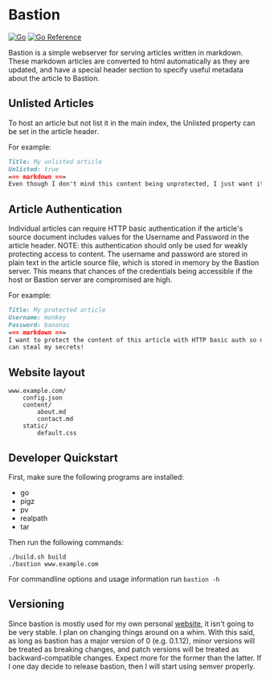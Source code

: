 # Bastion

[![Go](https://github.com/toddgaunt/bastion/actions/workflows/go.yml/badge.svg)](https://github.com/toddgaunt/bastion/actions/workflows/go.yml)
[![Go Reference](https://pkg.go.dev/badge/github.com/toddgaunt/bastion.svg)](https://pkg.go.dev/github.com/toddgaunt/bastion)

Bastion is a simple webserver for serving articles written in markdown. These markdown
articles are converted to html automatically as they are updated, and have a special
header section to specify useful metadata about the article to Bastion.

## Unlisted Articles
To host an article but not list it in the main index, the Unlisted property can be set in the article header.

For example:
```markdown
Title: My unlisted article
Unlisted: true
=== markdown ===
Even though I don't mind this content being unprotected, I just want it unlisted. It doesn't contain anything sensitive, but I just don't want it on the main index.
```

## Article Authentication
Individual articles can require HTTP basic authentication if the article's source document includes values for the Username and Password in the article header.
NOTE: this authentication should only be used for weakly protecting access to content. The username and password are stored in plain text in the article source
file, which is stored in memory by the Bastion server. This means that chances of the credentials being accessible if the host or Bastion server are
compromised are high.

For example:
```markdown
Title: My protected article
Username: monkey
Password: bananas
=== markdown ===
I want to protect the content of this article with HTTP basic auth so no one
can steal my secrets!
```

## Website layout
```
www.example.com/
    config.json
    content/
        about.md
        contact.md
    static/
        default.css
```

## Developer Quickstart
First, make sure the following programs are installed:
- go
- pigz
- pv
- realpath
- tar

Then run the following commands:
```
./build.sh build
./bastion www.example.com
```
For commandline options and usage information run `bastion -h`

## Versioning
Since bastion is mostly used for my own personal
[website](www.bastionburrow.com), it isn't going to be very stable. I plan on
changing things around on a whim. With this said, as long as bastion has a
major version of 0 (e.g. 0.1.12), minor versions will be treated as breaking
changes, and patch versions will be treated as backward-compatible changes.
Expect more for the former than the latter. If I one day decide to release
bastion, then I will start using semver properly.
